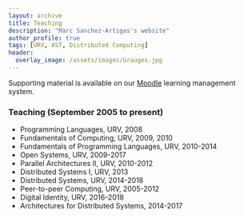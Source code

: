 ```yaml
---
layout: archive
title: Teaching
description: "Marc Sanchez-Artigas's website"
author_profile: true
tags: [URV, AST, Distributed Computing]
header:
  overlay_image: /assets/images/Grauges.jpg
---
```


<style>
  .archive p {
     font-size: 16px;
   }
   .archive ul > li {
     font-size: 16px;
   }
</style>


Supporting material is available on our [Moodle](https://moodle.urv.cat/moodle/?lang=en) learning management system. 

### Teaching (September 2005 to present)


* Programming Languages, URV, 2008
* Fundamentals of Computing, URV, 2009, 2010
* Fundamentals of Programming Languages, URV, 2010-2014
* Open Systems, URV, 2009-2017
* Parallel Architectures II, URV, 2010-2012
* Distributed Systems I, URV, 2013
* Distributed Systems, URV, 2014-2018
* Peer-to-peer Computing, URV, 2005-2012
* Digital Identity, URV, 2016-2018
* Architectures for Distributed Systems, 2014-2017
